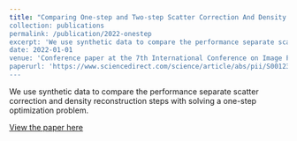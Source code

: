 ```yaml
---
title: "Comparing One-step and Two-step Scatter Correction And Density Reconstruction In X-Ray CT - Alexander N. Sietsema, Michael T. McCann, Marc L. Klasky, Saiprasad Ravishankar“
collection: publications
permalink: /publication/2022-onestep
excerpt: 'We use synthetic data to compare the performance separate scatter correction and density reconstruction steps with solving a one-step optimization problem.’
date: 2022-01-01
venue: 'Conference paper at the 7th International Conference on Image Formation in X-Ray Computed Tomography’
paperurl: 'https://www.sciencedirect.com/science/article/abs/pii/S0012365X22000887'
---
```


We use synthetic data to compare the performance separate scatter correction and density reconstruction steps with solving a one-step optimization problem.

[View the paper here](https://www.spiedigitallibrary.org/conference-proceedings-of-spie/12304/2647151/Comparing-one-step-and-two-step-scatter-correction-and-density/10.1117/12.2647151.full?SSO=1)